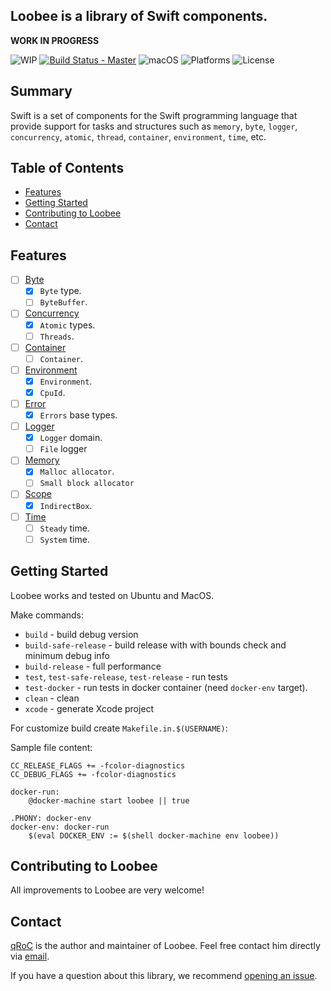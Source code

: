 ## Loobee is a library of Swift components.

**WORK IN PROGRESS**

![WIP](https://img.shields.io/badge/status-WIP-red.svg?style=flat)
[![Build Status - Master](https://travis-ci.org/qRoC/Loobee.svg?branch=master)](https://travis-ci.org/qRoC/Loobee)
![macOS](https://img.shields.io/badge/Swift-4.0-green.svg?style=flat)
![Platforms](https://img.shields.io/badge/platforms-OS%20X%20%7C%20Linux%20-green.svg?style=flat)
![License](https://img.shields.io/badge/license-MIT-blue.svg?style=flat)

## Summary

Swift is a set of components for the Swift programming language that provide support for tasks and structures such as 
`memory`, `byte`, `logger`, `concurrency`, `atomic`, `thread`, `container`, `environment`, `time`, etc.

## Table of Contents
* [Features](#features)
* [Getting Started](#getting-started)
* [Contributing to Loobee](#contributing-to-loobee)
* [Contact](#contact)

## Features

 - [ ] [Byte](https://github.com/qRoC/Loobee/tree/master/Sources/Loobee/Byte)
    - [x] `Byte` type.
    - [ ] `ByteBuffer`.
 - [ ] [Concurrency](https://github.com/qRoC/Loobee/tree/master/Sources/Loobee/Concurrency)
     - [x] `Atomic` types.
     - [ ] `Threads`.
 - [ ] [Container](https://github.com/qRoC/Loobee/tree/master/Sources/Loobee/Container)
     - [ ] `Container`.
 - [ ] [Environment](https://github.com/qRoC/Loobee/tree/master/Sources/Loobee/Environment)
     - [x] `Environment`.
     - [x] `CpuId`.
 - [ ] [Error](https://github.com/qRoC/Loobee/tree/master/Sources/Loobee/Error)
     - [x] `Errors` base types.
 - [ ] [Logger](https://github.com/qRoC/Loobee/tree/master/Sources/Loobee/Logger)
    - [x] `Logger` domain.
    - [ ] `File` logger
 - [ ] [Memory](https://github.com/qRoC/Loobee/tree/master/Sources/Loobee/Memory)
     - [x] `Malloc allocator`.
     - [ ] `Small block allocator`
 - [ ] [Scope](https://github.com/qRoC/Loobee/tree/master/Sources/Loobee/Scope)
     - [x] `IndirectBox`.
 - [ ] [Time](https://github.com/qRoC/Loobee/tree/master/Sources/Loobee/Time)
     - [ ] `Steady` time.
     - [ ] `System` time.

## Getting Started

Loobee works and tested on Ubuntu and MacOS.

Make commands:
 - `build` - build debug version
 - `build-safe-release` - build release with with bounds check and minimum debug info
 - `build-release` - full performance
 - `test`, `test-safe-release`, `test-release` - run tests
 - `test-docker` - run tests in docker container (need `docker-env` target).
 - `clean` - clean
 - `xcode` - generate Xcode project
 
For customize build create `Makefile.in.$(USERNAME)`:

Sample file content:

```
CC_RELEASE_FLAGS += -fcolor-diagnostics
CC_DEBUG_FLAGS += -fcolor-diagnostics

docker-run:
	@docker-machine start loobee || true

.PHONY: docker-env
docker-env: docker-run
	$(eval DOCKER_ENV := $(shell docker-machine env loobee))
```

## Contributing to Loobee

All improvements to Loobee are very welcome!

## Contact
[qRoC](https://github.com/qRoC) is the author and maintainer of Loobee. Feel free contact him directly via [email](mailto:admin@qroc.pro).

If you have a question about this library, we recommend [opening an issue](https://github.com/qRoC/Loobee/issues/new).

